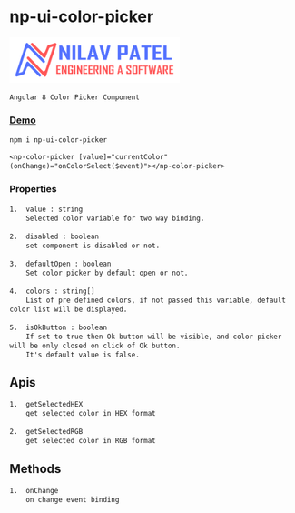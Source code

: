 # np-ui-color-picker

<img src="https://raw.githubusercontent.com/NilavPatel/np-ui-data-grid-package/master/src/assets/images/logo-large.png" width="300" height="80">

````
Angular 8 Color Picker Component
````

### [Demo](https://stackblitz.com/edit/np-ui-color-picker)

````
npm i np-ui-color-picker
````
````
<np-color-picker [value]="currentColor" (onChange)="onColorSelect($event)"></np-color-picker>
````

### Properties
````
1.  value : string
    Selected color variable for two way binding.

2.  disabled : boolean
    set component is disabled or not.

3.  defaultOpen : boolean
    Set color picker by default open or not. 

4.  colors : string[]
    List of pre defined colors, if not passed this variable, default color list will be displayed.

5.  isOkButton : boolean
    If set to true then Ok button will be visible, and color picker will be only closed on click of Ok button. 
    It's default value is false.
````

## Apis
````
1.  getSelectedHEX
    get selected color in HEX format

2.  getSelectedRGB
    get selected color in RGB format
````

## Methods
````
1.  onChange
    on change event binding
````
